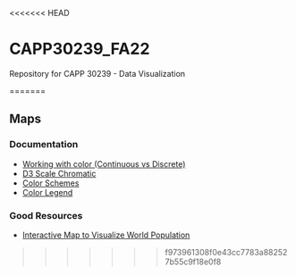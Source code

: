 <<<<<<< HEAD
# CAPP30239_FA22
Repository for CAPP 30239 - Data Visualization

=======
## Maps

### Documentation
- <a href="https://observablehq.com/@d3/working-with-color">Working with color (Continuous vs Discrete)</a>
- <a href="https://github.com/d3/d3-scale-chromatic/blob/main/README.md">D3 Scale Chromatic</a>
- <a href="https://observablehq.com/@d3/color-schemes">Color Schemes</a>
- <a href="https://observablehq.com/@d3/color-legend">Color Legend</a>

### Good Resources
- <a href="https://observablehq.com/@kthieb/interactive-map-to-visualize-world-population-data-tutori">Interactive Map to Visualize World Population</a>
>>>>>>> f973961308f0e43cc7783a882527b55c9f18e0f8
